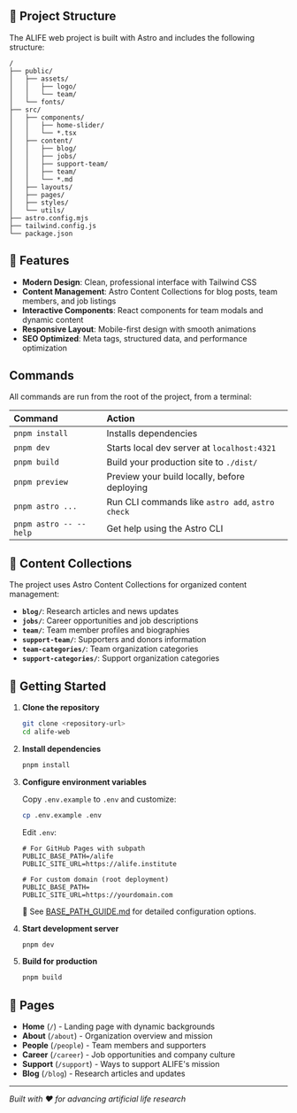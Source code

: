 ## 🚀 Project Structure

The ALIFE web project is built with Astro and includes the following structure:

```text
/
├── public/
│   ├── assets/
│   │   ├── logo/
│   │   └── team/
│   └── fonts/
├── src/
│   ├── components/
│   │   ├── home-slider/
│   │   └── *.tsx
│   ├── content/
│   │   ├── blog/
│   │   ├── jobs/
│   │   ├── support-team/
│   │   ├── team/
│   │   └── *.md
│   ├── layouts/
│   ├── pages/
│   ├── styles/
│   └── utils/
├── astro.config.mjs
├── tailwind.config.js
└── package.json
```

## 🎯 Features

- **Modern Design**: Clean, professional interface with Tailwind CSS
- **Content Management**: Astro Content Collections for blog posts, team members, and job listings
- **Interactive Components**: React components for team modals and dynamic content
- **Responsive Layout**: Mobile-first design with smooth animations
- **SEO Optimized**: Meta tags, structured data, and performance optimization

## Commands

All commands are run from the root of the project, from a terminal:

| Command                | Action                                           |
| :--------------------- | :----------------------------------------------- |
| `pnpm install`         | Installs dependencies                            |
| `pnpm dev`             | Starts local dev server at `localhost:4321`      |
| `pnpm build`           | Build your production site to `./dist/`          |
| `pnpm preview`         | Preview your build locally, before deploying     |
| `pnpm astro ...`       | Run CLI commands like `astro add`, `astro check` |
| `pnpm astro -- --help` | Get help using the Astro CLI                     |

## 📁 Content Collections

The project uses Astro Content Collections for organized content management:

- **`blog/`**: Research articles and news updates
- **`jobs/`**: Career opportunities and job descriptions
- **`team/`**: Team member profiles and biographies
- **`support-team/`**: Supporters and donors information
- **`team-categories/`**: Team organization categories
- **`support-categories/`**: Support organization categories

## 🚀 Getting Started

1. **Clone the repository**

   ```bash
   git clone <repository-url>
   cd alife-web
   ```

2. **Install dependencies**

   ```bash
   pnpm install
   ```

3. **Configure environment variables**

   Copy `.env.example` to `.env` and customize:

   ```bash
   cp .env.example .env
   ```

   Edit `.env`:

   ```env
   # For GitHub Pages with subpath
   PUBLIC_BASE_PATH=/alife
   PUBLIC_SITE_URL=https://alife.institute

   # For custom domain (root deployment)
   PUBLIC_BASE_PATH=
   PUBLIC_SITE_URL=https://yourdomain.com
   ```

   📖 See [BASE_PATH_GUIDE.md](./BASE_PATH_GUIDE.md) for detailed configuration options.

4. **Start development server**

   ```bash
   pnpm dev
   ```

5. **Build for production**
   ```bash
   pnpm build
   ```

## 📄 Pages

- **Home** (`/`) - Landing page with dynamic backgrounds
- **About** (`/about`) - Organization overview and mission
- **People** (`/people`) - Team members and supporters
- **Career** (`/career`) - Job opportunities and company culture
- **Support** (`/support`) - Ways to support ALIFE's mission
- **Blog** (`/blog`) - Research articles and updates

---

_Built with ❤️ for advancing artificial life research_
